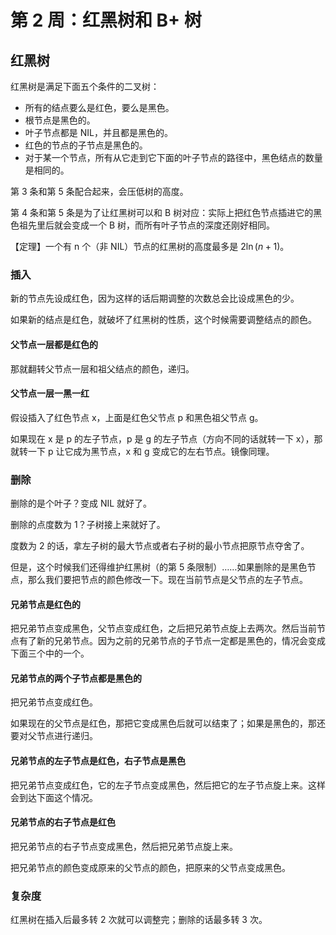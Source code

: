# 第 2 周：红黑树和 B+ 树

## 红黑树

红黑树是满足下面五个条件的二叉树：

- 所有的结点要么是红色，要么是黑色。
- 根节点是黑色的。
- 叶子节点都是 NIL，并且都是黑色的。
- 红色的节点的子节点是黑色的。
- 对于某一个节点，所有从它走到它下面的叶子节点的路径中，黑色结点的数量是相同的。

第 3 条和第 5 条配合起来，会压低树的高度。

第 4 条和第 5 条是为了让红黑树可以和 B 树对应：实际上把红色节点插进它的黑色祖先里后就会变成一个 B 树，而所有叶子节点的深度还刚好相同。

【定理】一个有 n 个（非 NIL）节点的红黑树的高度最多是 $2 \ln (n + 1)$。

### 插入

新的节点先设成红色，因为这样的话后期调整的次数总会比设成黑色的少。

如果新的结点是红色，就破坏了红黑树的性质，这个时候需要调整结点的颜色。

#### 父节点一层都是红色的

那就翻转父节点一层和祖父结点的颜色，递归。

#### 父节点一层一黑一红

假设插入了红色节点 x，上面是红色父节点 p 和黑色祖父节点 g。

如果现在 x 是 p 的左子节点，p 是 g 的左子节点（方向不同的话就转一下 x），那就转一下 p 让它成为黑节点，x 和 g 变成它的左右节点。镜像同理。

### 删除

删除的是个叶子？变成 NIL 就好了。

删除的点度数为 1？子树接上来就好了。

度数为 2 的话，拿左子树的最大节点或者右子树的最小节点把原节点夺舍了。

但是，这个时候我们还得维护红黑树（的第 5 条限制）……如果删除的是黑色节点，那么我们要把节点的颜色修改一下。现在当前节点是父节点的左子节点。

#### 兄弟节点是红色的

把兄弟节点变成黑色，父节点变成红色，之后把兄弟节点旋上去两次。然后当前节点有了新的兄弟节点。因为之前的兄弟节点的子节点一定都是黑色的，情况会变成下面三个中的一个。

#### 兄弟节点的两个子节点都是黑色的

把兄弟节点变成红色。

如果现在的父节点是红色，那把它变成黑色后就可以结束了；如果是黑色的，那还要对父节点进行递归。

#### 兄弟节点的左子节点是红色，右子节点是黑色

把兄弟节点变成红色，它的左子节点变成黑色，然后把它的左子节点旋上来。这样会到达下面这个情况。

#### 兄弟节点的右子节点是红色

把兄弟节点的右子节点变成黑色，然后把兄弟节点旋上来。

把兄弟节点的颜色变成原来的父节点的颜色，把原来的父节点变成黑色。

### 复杂度

红黑树在插入后最多转 2 次就可以调整完；删除的话最多转 3 次。
